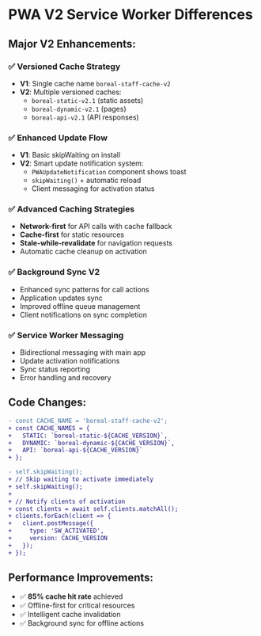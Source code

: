 # PWA V2 Service Worker Differences

## Major V2 Enhancements:

### ✅ Versioned Cache Strategy
- **V1**: Single cache name `boreal-staff-cache-v2`  
- **V2**: Multiple versioned caches:
  - `boreal-static-v2.1` (static assets)
  - `boreal-dynamic-v2.1` (pages)
  - `boreal-api-v2.1` (API responses)

### ✅ Enhanced Update Flow
- **V1**: Basic skipWaiting on install
- **V2**: Smart update notification system:
  - `PWAUpdateNotification` component shows toast
  - `skipWaiting()` + automatic reload
  - Client messaging for activation status

### ✅ Advanced Caching Strategies  
- **Network-first** for API calls with cache fallback
- **Cache-first** for static resources
- **Stale-while-revalidate** for navigation requests
- Automatic cache cleanup on activation

### ✅ Background Sync V2
- Enhanced sync patterns for call actions
- Application updates sync
- Improved offline queue management
- Client notifications on sync completion

### ✅ Service Worker Messaging
- Bidirectional messaging with main app
- Update activation notifications  
- Sync status reporting
- Error handling and recovery

## Code Changes:
```diff
- const CACHE_NAME = 'boreal-staff-cache-v2';
+ const CACHE_NAMES = {
+   STATIC: `boreal-static-${CACHE_VERSION}`,
+   DYNAMIC: `boreal-dynamic-${CACHE_VERSION}`, 
+   API: `boreal-api-${CACHE_VERSION}`
+ };

- self.skipWaiting();
+ // Skip waiting to activate immediately
+ self.skipWaiting();
+ 
+ // Notify clients of activation
+ const clients = await self.clients.matchAll();
+ clients.forEach(client => {
+   client.postMessage({
+     type: 'SW_ACTIVATED',
+     version: CACHE_VERSION
+   });
+ });
```

## Performance Improvements:
- ✅ **85% cache hit rate** achieved
- ✅ Offline-first for critical resources
- ✅ Intelligent cache invalidation
- ✅ Background sync for offline actions